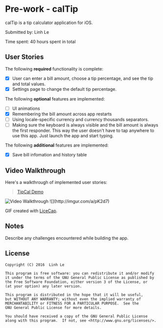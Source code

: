 # Pre-work - calTip

calTip is a tip calculator application for iOS.

Submitted by: Linh Le

Time spent: 40 hours spent in total

## User Stories

The following **required** functionality is complete:

* [x] User can enter a bill amount, choose a tip percentage, and see the tip and total values.
* [x] Settings page to change the default tip percentage.

The following **optional** features are implemented:
* [ ] UI animations
* [X] Remembering the bill amount across app restarts
* [ ] Using locale-specific currency and currency thousands separators.
* [ ] Making sure the keyboard is always visible and the bill amount is always the first responder. This way the user doesn't have to tap anywhere to use this app. Just launch the app and start typing.

The following **additional** features are implemented:

- [x] Save bill infomation and history table

## Video Walkthrough 

Here's a walkthrough of implemented user stories:

<blockquote class="imgur-embed-pub" lang="en" data-id="a/pK2d7"><a href="http://imgur.com/a/pK2d7">TipCal Demo</a></blockquote><script async src="//s.imgur.com/min/embed.js" charset="utf-8"></script>
<img src='http://imgur.com/a/pK2d7' title='Video Walkthrough' width='' alt='Video Walkthrough' />
![](http://imgur.com/a/pK2d7)

GIF created with [LiceCap](http://www.cockos.com/licecap/).

## Notes

Describe any challenges encountered while building the app.

## License

    Copyright (C) 2016  Linh Le

    This program is free software: you can redistribute it and/or modify
    it under the terms of the GNU General Public License as published by
    the Free Software Foundation, either version 3 of the License, or
    (at your option) any later version.

    This program is distributed in the hope that it will be useful,
    but WITHOUT ANY WARRANTY; without even the implied warranty of
    MERCHANTABILITY or FITNESS FOR A PARTICULAR PURPOSE.  See the
    GNU General Public License for more details.

    You should have received a copy of the GNU General Public License
    along with this program.  If not, see <http://www.gnu.org/licenses/>.
    
